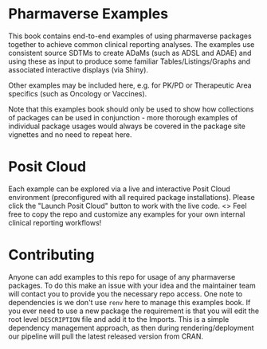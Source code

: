 # Pharmaverse Examples
This book contains end-to-end examples of using pharmaverse packages together to
achieve common clinical reporting analyses.
The examples use consistent source SDTMs to create ADaMs (such as ADSL and ADAE)
and using these as input to produce some familiar Tables/Listings/Graphs and
associated interactive displays (via Shiny).

Other examples may be included here, e.g. for PK/PD or Therapeutic Area
specifics (such as Oncology or Vaccines).

Note that this examples book should only be used to show how collections of
packages can be used in conjunction - more thorough examples of individual
package usages would always be covered in the package site vignettes and no
need to repeat here.

# Posit Cloud
Each example can be explored via a live and interactive Posit Cloud environment (preconfigured with all required package installations).
Please click the "Launch Posit Cloud" button to work with the live code. <<TO BE ADDED>>
Feel free to copy the repo and customize any examples for your own internal clinical reporting workflows!

# Contributing
Anyone can add examples to this repo for usage of any pharmaverse packages.
To do this make an issue with your idea and the maintainer team will contact
you to provide you the necessary repo access.
One note to dependencies is we don't use `renv` here to manage this examples
book. If you ever need to use a new package the requirement is that you will edit
the root level `DESCRIPTION` file and add it to the Imports. This is a
simple dependency management approach, as then during rendering/deployment our
pipeline will pull the latest released version from CRAN.